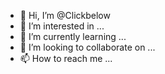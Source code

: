 - 👋 Hi, I’m @Clickbelow
- 👀 I’m interested in ...
- 🌱 I’m currently learning ...
- 💞️ I’m looking to collaborate on ...
- 📫 How to reach me ...

<!---
Clickbelow/Clickbelow is a ✨ special ✨ repository because its `README.md` (this file) appears on your GitHub profile.
You can click the Preview link to take a look at your changes.
--->
